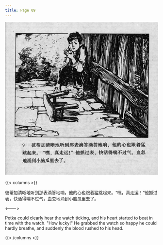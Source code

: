 ```yaml
---
title: Page 09
---
```


 ![biao page](./../../images/biao/seifert0726_biao_0013_009.jpg)

{{< columns >}}

彼蒂加清晰地听到那表滴答地响，他的心也跟着猛跳起来。“嘿，真走运！”他抓过表，快活得喘不过气，血忽地涌到小脑瓜里去了。

<--->

Petka could clearly hear the watch ticking, and his heart started to beat in time with the watch. "How lucky!" He grabbed the watch so happy he could hardly breathe, and suddenly the blood rushed to his head.

{{< /columns >}}
